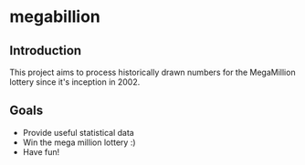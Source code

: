 # megabillion

## Introduction
This project aims to process historically drawn numbers for the MegaMillion lottery since it's inception in 2002.

## Goals
- Provide useful statistical data
- Win the mega million lottery :)
- Have fun!
